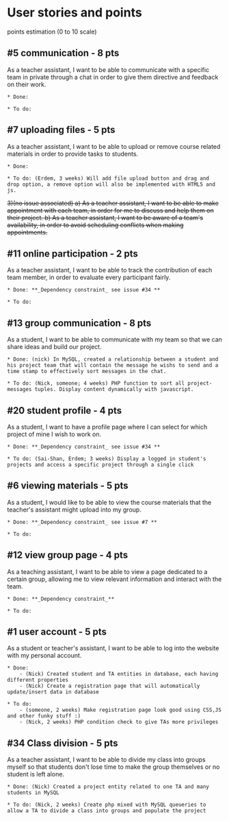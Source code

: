 # User stories and points
points estimation (0 to 10 scale)

## #5 communication - 8 pts
As a teacher assistant, I want to be able to communicate with a specific team
in private through a chat in order to give them directive and feedback on
their work.

	* Done: 

	* To do:

## #7 uploading files - 5 pts
As a teacher assistant, I want to be able to upload or remove course related
materials in order to provide tasks to students.

	* Done: 

	* To do: (Erdem, 3 weeks) Will add file upload button and drag and drop option, a remove option will also be implemented with HTML5 and js. 


~~3)(no issue associated)
	a) As a teacher assistant, I want to be able to make appointment with each team,
	in order for me to discuss and help them on their project.
	b) As a teacher assistant, I want to be aware of a team's availability, 
	in order to avoid scheduling conflicts when making appointments.~~

## #11 online participation - 2 pts
As a teacher assistant, I want to be able to track the contribution of each team member,
 in order to evaluate every participant fairly. 

 	* Done: **_Dependency constraint_ see issue #34 **

 	* To do: 

## #13 group communication - 8 pts
As a student, I want to be able to communicate with my team so that we can share ideas 
and build our project.

	* Done: (nick) In MySQL, created a relationship between a student and his project team that will contain the message he wishs to send and a time stamp to effectively sort messages in the chat.

	* To do: (Nick, someone; 4 weeks) PHP function to sort all project-messages tuples. Display content dynamically with javascript.

## #20 student profile - 4 pts
As a student, I want to have a profile page where I can select for which project of mine 
I wish to work on. 

	* Done: **_Dependency constraint_ see issue #34 **

	* To do: (Sai-Shan, Erdem; 3 weeks) Display a logged in student's projects and access a specific project through a single click

## #6 viewing materials - 5 pts
As a student, I would like to be able to view the course materials that the teacher's assistant 
might upload into my group.
	
	* Done: **_Dependency constraint_ see issue #7 **

	* To do:

## #12 view group page - 4 pts
As a teaching assistant, I want to be able to view a page dedicated to a certain group, 
allowing me to view relevant information and interact with the team.

	* Done: **_Dependency constraint_**

	* To do:

## #1 user account - 5 pts
As a student or teacher's assistant, I want to be able to log into the website with my personal
account.

	* Done: 
		- (Nick) Created student and TA entities in database, each having different properties
		- (Nick) Create a registration page that will automatically update/insert data in database
		
	* To do: 
		- (someone, 2 weeks) Make registration page look good using CSS,JS and other funky stuff :)
		- (Nick, 2 weeks) PHP condition check to give TAs more privileges

## #34 Class division - 5 pts
As a teacher assistant, I want to be able to divide my class into groups myself so that students don't lose time to make the group themselves or no student is left alone.

	* Done: (Nick) Created a project entity related to one TA and many students in MySQL
	
	* To do: (Nick, 2 weeks) Create php mixed with MySQL queueries to allow a TA to divide a class into groups and populate the project 
	

